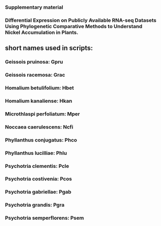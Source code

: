 ### Supplementary material

### Differential Expression on Publicly Available RNA-seq Datasets Using Phylogenetic Comparative Methods to Understand Nickel Accumulation in Plants. 

## short names used in scripts:
### Geissois pruinosa: Gpru	
### Geissois racemosa: Grac
### Homalium betulifolium: Hbet
### Homalium kanaliense: Hkan
### Microthlaspi perfoliatum: Mper
### Noccaea caerulescens: Ncfi
### Phyllanthus conjugatus: Phco
### Phyllanthus lucilliae: Phlu
### Psychotria clementis: Pcle
### Psychotria costivenia: Pcos
### Psychotria gabriellae: Pgab
### Psychotria grandis: Pgra
### Psychotria semperflorens: Psem
